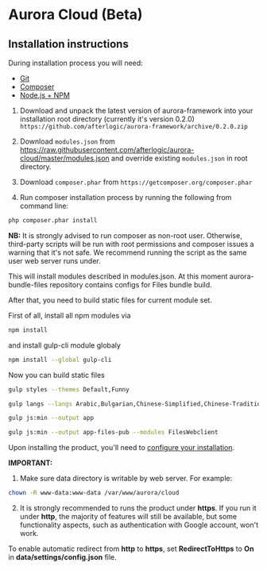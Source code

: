 # Aurora Cloud (Beta)

## Installation instructions

During installation process you will need:
* [Git](https://git-scm.com/downloads)
* [Composer](https://getcomposer.org/download/)
* [Node.js + NPM](https://nodejs.org/en/)

1. Download and unpack the latest version of aurora-framework into your installation root directory (currently it's version 0.2.0)
`https://github.com/afterlogic/aurora-framework/archive/0.2.0.zip`

2. Download `modules.json` from https://raw.githubusercontent.com/afterlogic/aurora-cloud/master/modules.json and override existing `modules.json` in root directory.

3. Download `composer.phar` from `https://getcomposer.org/composer.phar`

4. Run composer installation process by running the following from command line:
```bash
php composer.phar install
```

**NB:** It is strongly advised to run composer as non-root user. Otherwise, third-party scripts will be run with root permissions and composer issues a warning that it's not safe. We recommend running the script as the same user web server runs under.

This will install modules described in modules.json. At this moment aurora-bundle-files repository contains configs for Files bundle build.

After that, you need to build static files for current module set.

First of all, install all npm modules via
```bash
npm install
```
and install gulp-cli module globaly 
```bash
npm install --global gulp-cli
```

Now you can build static files
```bash
gulp styles --themes Default,Funny
```

```bash
gulp langs --langs Arabic,Bulgarian,Chinese-Simplified,Chinese-Traditional,Czech,Danish,Dutch,English,Estonian,Finnish,French,German,Greek,Hebrew,Hungarian,Italian,Japanese,Korean,Latvian,Lithuanian,Norwegian,Persian,Polish,Portuguese-Brazil,Portuguese-Portuguese,Romanian,Russian,Serbian,Slovenian,Spanish,Swedish,Thai,Turkish,Ukrainian,Vietnamese
```

```bash
gulp js:min --output app
```

```bash
gulp js:min --output app-files-pub --modules FilesWebclient
```

Upon installing the product, you'll need to [configure your installation](http://afterlogic.com/docs/aurora-cloud/configuration).

**IMPORTANT:**

1. Make sure data directory is writable by web server. For example:
```bash
chown -R www-data:www-data /var/www/aurora/cloud
```

2. It is strongly recommended to runs the product under **https**. If you run it under **http**, the majority of features will still be available, but some functionality aspects, such as authentication with Google account, won't work.

To enable automatic redirect from **http** to **https**, set **RedirectToHttps** to **On** in **data/settings/config.json** file.
